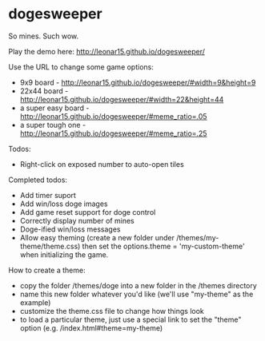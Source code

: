 dogesweeper
===========

So mines. Such wow.

Play the demo here: http://leonar15.github.io/dogesweeper/


Use the URL to change some game options:
* 9x9 board - http://leonar15.github.io/dogesweeper/#width=9&height=9
* 22x44 board - http://leonar15.github.io/dogesweeper/#width=22&height=44
* a super easy board - http://leonar15.github.io/dogesweeper/#meme_ratio=.05
* a super tough one - http://leonar15.github.io/dogesweeper/#meme_ratio=.25


Todos:
* Right-click on exposed number to auto-open tiles


Completed todos:
* Add timer suport
* Add win/loss doge images
* Add game reset support for doge control
* Correctly display number of mines 
* Doge-ified win/loss messages
* Allow easy theming (create a new folder under /themes/my-theme/theme.css) then set the options.theme = 'my-custom-theme' when initializing the game.

How to create a theme:
* copy the folder /themes/doge into a new folder in the /themes directory
* name this new folder whatever you'd like (we'll use "my-theme" as the example)
* customize the theme.css file to change how things look
* to load a particular theme, just use a special link to set the "theme" option (e.g. /index.html#theme=my-theme)

